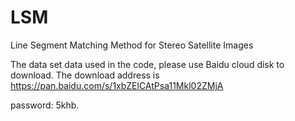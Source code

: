 # LSM
Line Segment Matching Method for Stereo Satellite Images

The data set data used in the code, please use Baidu cloud disk to download. The download address is https://pan.baidu.com/s/1xbZElCAtPsa11Mkl02ZMjA

password: 5khb.
